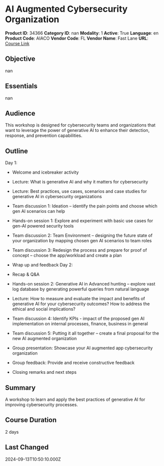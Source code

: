 # AI Augmented Cybersecurity Organization

**Product ID**: 34366
**Category ID**: nan
**Modality**: 1
**Active**: True
**Language**: en
**Product Code**: AIACO
**Vendor Code**: FL
**Vendor Name**: Fast Lane
**URL**: [Course Link](https://www.fastlaneus.com/course/training-aiaco)

## Objective
nan

## Essentials
nan

## Audience
This workshop is designed for cybersecurity teams and organizations that want to leverage the power of generative AI to enhance their detection, response, and prevention capabilities.

## Outline
Day 1:


- Welcome and icebreaker activity
- Lecture: What is generative AI and why it matters for cybersecurity
- Lecture: Best practices, use cases, scenarios and case studies for generative AI in cybersecurity organizations
- Team discussion 1: Ideation – identify the pain points and choose which gen AI scenarios can help
- Hands-on session 1: Explore and experiment with basic use cases for gen-AI powered security tools
- Team discussion 2: Team Environment – designing the future state of your organization by mapping chosen gen AI scenarios to team roles
- Team discussion 3: Redesign the process and prepare for proof of concept – choose the app/workload and create a plan
- Wrap up and feedback
Day 2:


- Recap & Q&A
- Hands-on session 2: Generative AI in Advanced hunting – explore vast log database by generating powerful queries from natural language
- Lecture: How to measure and evaluate the impact and benefits of generative AI for your cybersecurity outcomes? How to address the ethical and social implications?
- Team discussion 4: Identify KPIs - impact of the proposed gen AI implementation on internal processes, finance, business in general
- Team discussion 5: Putting it all together – create a final proposal for the new AI augmented organization
- Group presentation: Showcase your AI augmented app cybersecurity organization
- Group feedback: Provide and receive constructive feedback
- Closing remarks and next steps

## Summary
A workshop to learn and apply the best practices of generative AI for improving cybersecurity processes.

## Course Duration
2 days

## Last Changed
2024-09-13T10:50:10.000Z
